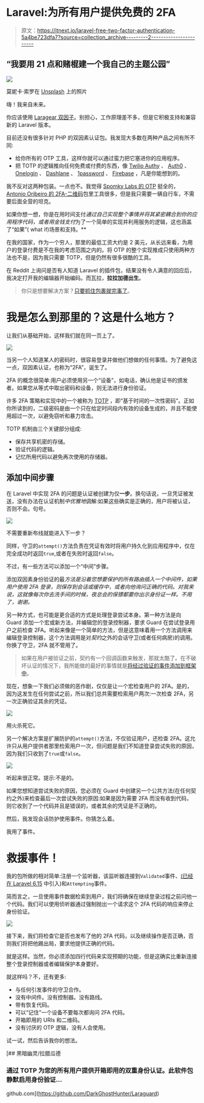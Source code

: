 # Laravel:为所有用户提供免费的 2FA

> 原文：<https://itnext.io/laravel-free-two-factor-authentication-5a4be723dfa7?source=collection_archive---------2----------------------->

## “我要用 21 点和赌棍建一个我自己的主题公园”

![](img/3896282da8374336cc2150cbc6a0b28f.png)

莫妮卡·索罗在 [Unsplash](https://unsplash.com?utm_source=medium&utm_medium=referral) 上的照片

嗨！我来自未来。

你应该使用 [Laragear 双因子](https://github.com/Laragear/TwoFactor)。别担心，工作原理差不多，但是它积极支持和兼容新的 Laravel 版本。

目前还没有很多针对 PHP 的双因素认证包。我发现大多数在两种产品之间有所不同:

*   给你所有的 OTP 工具，这样你就可以通过蛮力把它塞进你的应用程序。
*   把 TOTP 的逻辑推向任何免费或付费的东西，像 [Twilio Authy](https://www.twilio.com/authy/pricing) 、 [Auth0](https://auth0.com/pricing/) 、 [Onelogin](https://www.onelogin.com/product/pricing) 、 [Dashlane](https://www.dashlane.com/business/pricing) 、 [1password](https://1password.com/business/) 、 [Firebase](https://firebase.google.com/docs/auth) ，凡是你能想到的。

我不反对这两种包装。一点也不。我觉得 [Spomky Labs 的 OTP](https://github.com/Spomky-Labs/otphp) 挺全的， [Antonio Oribeiro 的 2FA-二维码](https://github.com/antonioribeiro/google2fa#qr-code-packages)包里工具很多，但是我只需要一辆自行车，不需要后面全营的坦克。

如果你想一想，你是在用时间支付*通过自己实现整个事情并将其紧密耦合到你的应用程序代码，或者用金钱支付*为了一个简单的实现并利用服务的逻辑，这也涵盖了“如果”( what if)场景和支持。**

在我的国家，作为一个穷人，那里的最低工资大约是 2 美元，从长远来看，为用户的登录付费是不在我的考虑范围之内的。将 OTP 的整个实现推成只使用两种方法也不是，因为我只需要 TOTP，但是仍然有很多很酷的工具。

在 Reddit 上询问是否有人知道 Laravel 的插件包，结果没有令人满意的回应后，我决定打开我的编辑器开始编码。而瓦拉，**拉拉加德出生**。

> 你只是想要解决方案？[只要抓住包裹就完事了](https://github.com/DarkGhostHunter/Laraguard)。

# 我是怎么到那里的？这是什么地方？

让我们从基础开始，这样我们就在同一页上了。

![](img/1af0d936f4dcb266fa262b50c77000ca.png)

当另一个人知道某人的密码时，很容易登录并做他们想做的任何事情。为了避免这一点，双因素认证，也称为“2FA”，诞生了。

2FA 的概念很简单:用户必须使用另一个“设备”，如电话，确认他是证书的颁发者。如果您从等式中取出密码和设备，则无法进行身份验证。

许多 2FA 策略和实现中的一个被称为 [TOTP](https://en.wikipedia.org/wiki/Time-based_One-time_Password_algorithm) ，即“基于时间的一次性密码”。正如你所读到的，二级密码是由一个只在给定时间段内有效的设备生成的，并且不能使用超过一次，以避免窃听和暴力攻击。

TOTP 机制由三个关键部分组成:

*   保存共享机密的存储。
*   验证代码的逻辑。
*   记忆所用代码以避免再次使用的存储器。

## 添加中间步骤

在 Laravel 中实现 2FA 的问题是认证被创建为仅**一步**。换句话说，一旦凭证被发送，没有办法在认证机制*中优雅地*调解:如果这些确实是正确的，用户将被认证，否则不会。句号。

![](img/de6d8474c907d7cb12f966b4545281ed.png)

不需要重新布线就能进入下一步？

同样，守卫的`attempt()`方法负责在凭证有效时将用户持久化到应用程序中，仅在完全成功时返回`true`,或者在失败时返回`false`。

不过，有一些方法可以添加一个“中间”步骤。

添加双因素身份验证的最*方法是沿着您想要保护的所有路由插入一个中间件，如果用户使用 2FA 登录，则保存到会话或缓存中，或者向他询问正确的代码。对我来说，这就像每次你去洗手间的时候，夜总会的保镖都要你出示身份证一样。不用了，谢谢。*

另一种方式，也可能是更合适的方式是处理登录尝试本身。第一种方法是向 Guard 添加一个宏或新方法，并编辑您的登录控制器，要求 Guard 在尝试登录用户之前检查 2FA。听起来像是一个简单的方法，但是这意味着用一个方法调用来编辑登录控制器，这个方法调用是对*契约*之外的会话守卫(或者任何病房)的调用。你换了守卫，2FA 就不管用了。

> 如果在用户被验证之前，契约有一个回调函数来触发，那就太酷了。在不破坏认证的情况下，我所能做的最好的事情就是[将经过验证的事件添加到框架中](https://github.com/laravel/framework/pull/31357)。

现在，想象一下我们必须做的恶作剧，仅仅是让一个宏检查用户的 2FA。是的，因为这发生在任何尝试之前，所以我们总共需要检索用户两次:一次检查 2FA，另一次正确验证其余的凭证。

![](img/fa65617fc391e29eac01bb7c24207732.png)

用火杀死它。

另一个解决方案是扩展防护的`attempt()`方法，不仅验证用户，还检查 2FA。这允许只从用户提供者那里检索用户一次，但问题是我们不知道登录尝试失败的原因，因为我们只收到了`true`或`false`。

![](img/0fe9067f03d2b7e2c1afff64a0eb8854.png)

听起来很正常。提示:不是的。

如果您想知道尝试失败的原因，您必须在 Guard 中创建另一个公共方法(在任何契约之外)来检查最后一次尝试失败的原因:如果是因为需要 2FA 而没有收到代码，则它收到了一个代码并且是错误的，或者其余的凭证是不正确的。

然后，我发现会话防护使用事件。你猜怎么着。

我用了事件。

# 救援事件！

我的包所做的相对简单:注册一个监听器，该监听器连接到`Validated`事件、[(已经在 Laravel 6.15](https://github.com/laravel/framework/blob/8cbe385362e6bbbd811c96e11336339da17221ac/src/Illuminate/Auth/SessionGuard.php#L376-L392) 中引入)和`Attempting`事件。

简而言之，一旦使用事件数据检索到用户，我们将确保在继续登录过程之前问他一个代码。我们可以使用侦听器通过强制抛出一个请求这个 2FA 代码的响应来停止身份验证。

![](img/98b92b4ded2dec8ed0d0250cc94bc09c.png)

接下来，我们将检查它是否也发布了他的 2FA 代码，以及继续操作是否正确，否则我们将把他踢出局，要求他提供正确的代码。

就是这样。当然，你必须添加四行代码来实现预期的功能，但是这确实比重新连接整个登录控制器或者编辑保护本身要好。

就这样吗？不，还有更多:

*   与任何引发事件的守卫合作。
*   没有中间件。没有控制器。没有路线。
*   带有恢复代码。
*   可以“记住”一个设备不要每次都询问 2FA 代码。
*   开箱即用的 URIs 和二维码。
*   没有讨厌的 OTP 逻辑，没有人会使用。

试一试，然后告诉我你的想法。

[](https://github.com/DarkGhostHunter/Laraguard) [## 黑暗幽灵/拉腊瓜德

### 通过 TOTP 为您的所有用户提供开箱即用的双重身份认证。此软件包静默启用身份验证…

github.com](https://github.com/DarkGhostHunter/Laraguard)
